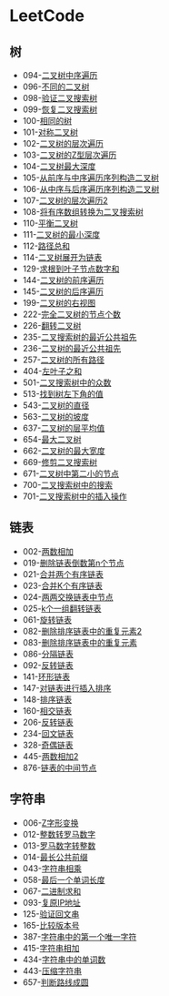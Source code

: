 # LeetCode

## 树
*  094-[二叉树中序遍历](./doc/94二叉树中序遍历.md)
*  096-[不同的二叉树](./doc/96独一无二的二叉树.md)
*  098-[验证二叉搜索树](./doc/98验证二叉搜索树.md)
*  099-[恢复二叉搜索树](./doc/99恢复二叉搜索树.md)
*  100-[相同的树](./doc/100相同的树.md)
*  101-[对称二叉树](./doc/101对称二叉树.md)
*  102-[二叉树的层次遍历](./doc/102二叉树的层次遍历.md)
*  103-[二叉树的Z型层次遍历](./doc/103二叉树的Z型层次遍历.md)
*  104-[二叉树最大深度](./doc/104二叉树最大深度.md)
*  105-[从前序与中序遍历序列构造二叉树](./doc/105从前序与中序遍历序列构造二叉树.md)
*  106-[从中序与后序遍历序列构造二叉树](./doc/106从中序与后序遍历序列构造二叉树.md)
*  107-[二叉树的层次遍历2](./doc/107二叉树的层次遍历2.md)
*  108-[将有序数组转换为二叉搜索树](./doc/108将有序数组转换为二叉搜索树.md)
*  110-[平衡二叉树](./doc/110平衡二叉树.md)
*  111-[二叉树的最小深度](./doc/111二叉树的最小深度.md)
*  112-[路径总和](./doc/112路径总和.md)
*  114-[二叉树展开为链表](./doc/114二叉树展开为链表.md)
*  129-[求根到叶子节点数字和](./doc/129求根到叶子节点数字和.md)
*  144-[二叉树的前序遍历](./doc/144二叉树的前序遍历.md)
*  145-[二叉树的后序遍历](./doc/145二叉树的后序遍历.md)
*  199-[二叉树的右视图](./doc/199二叉树的右视图.md)
*  222-[完全二叉树的节点个数](./doc/222完全二叉树的节点个数.md)
*  226-[翻转二叉树](./doc/226翻转二叉树.md)
*  235-[二叉搜索树的最近公共祖先](./doc/235二叉搜索树的最近公共祖先.md)
*  236-[二叉树的最近公共祖先](./doc/236二叉树的最近公共祖先.md)
*  257-[二叉树的所有路径](./doc/257二叉树的所有路径.md)
*  404-[左叶子之和](./doc/404左叶子之和.md)
*  501-[二叉搜索树中的众数](./doc/501二叉搜索树中的众数.md)
*  513-[找到树左下角的值](./doc/513找到树左下角的值.md)
*  543-[二叉树的直径](./doc/543二叉树的直径.md)
*  563-[二叉树的坡度](./doc/563二叉树的坡度.md)
*  ​637-[二叉树的层平均值](./doc/637二叉树的层平均值.md)
*  654-[最大二叉树](./doc/654最大二叉树.md)
*  662-[二叉树的最大宽度](./doc/662二叉树的最大宽度.md)
*  669-[修剪二叉搜索树](./doc/669修剪二叉搜索树.md)
*  671-[二叉树中第二小的节点](./doc/671二叉树中第二小的节点.md)
*  700-[二叉搜索树中的搜索](./doc/700二叉搜索树中的搜索.md)
*  701-[二叉搜索树中的插入操作](./doc/701二叉搜索树中的插入操作.md)

## 链表

*  002-[两数相加](./doc/2两数相加.md)
*  019-[删除链表倒数第n个节点](./doc/19删除链表倒数第n个节点.md)
*  021-[合并两个有序链表](./doc/21合并两个有序链表.md)
*  023-[合并K个有序链表](./doc/23合并K个有序链表.md)
*  024-[两两交换链表中节点](./doc/24两两交换链表中节点.md)
*  025-[k个一组翻转链表](./doc/25k个一组翻转链表.md)
*  061-[旋转链表](./doc/61旋转链表.md)
*  082-[删除排序链表中的重复元素2](./doc/82删除排序链表中的重复元素2.md)
*  083-[删除排序链表中的重复元素](./doc/83删除排序链表中的重复元素.md)
*  086-[分隔链表](./doc/86分隔链表.md)
*  092-[反转链表](./doc/92反转链表2.md)
*  141-[环形链表](./doc/141环形链表.md)
*  147-[对链表进行插入排序](./doc/147对链表进行插入排序.md)
*  148-[排序链表](./doc/148排序链表.md)
*  160-[相交链表](./doc/160相交链表.md)
*  206-[反转链表](./doc/206反转链表.md)
*  234-[回文链表](./doc/234回文链表.md)
*  328-[奇偶链表](./doc/328奇偶链表.md)
*  445-[两数相加2](./doc/445两数相加2.md)
*  876-[链表的中间节点](./doc/876链表的中间节点.md)

## 字符串

*  006-[Z字形变换](./doc/6Z字变换.md)
*  012-[整数转罗马数字](./doc/12整数转罗马数字.md)
*  013-[罗马数字转整数](./doc/13罗马数字转整数.md)
*  014-[最长公共前缀](./doc/14最长公共前缀.md)
*  043-[字符串相乘](./doc/43字符串相乘.md)
*  058-[最后一个单词长度](./doc/58最后一个单词长度.md)
*  067-[二进制求和](./doc/67二进制求和.md)
*  093-[复原IP地址](./doc/93复原IP地址.md)
*  125-[验证回文串](./doc/125验证回文串.md)
*  165-[比较版本号](./doc/165比较版本号.md)
*  387-[字符串中的第一个唯一字符](./doc/387字符串中的第一个唯一字符.md)
*  415-[字符串相加](./doc/415字符串相加.md)
*  434-[字符串中的单词数](./doc/434字符串中的单词数.md)
*  443-[压缩字符串](./doc/443压缩字符串.md)
*  657-[判断路线成圆](./doc/657判断路线成圆.md)